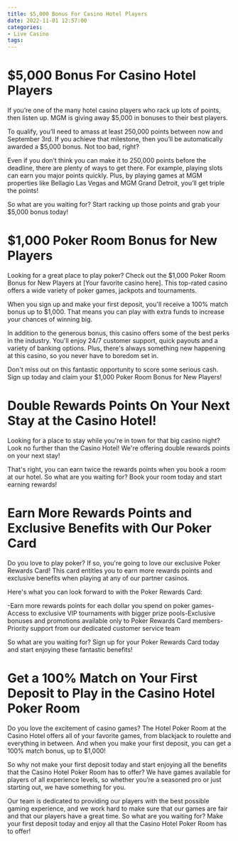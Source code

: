 ```yaml
---
title: $5,000 Bonus For Casino Hotel Players
date: 2022-11-01 12:57:00
categories:
- Live Casino
tags:
---
```



#  $5,000 Bonus For Casino Hotel Players

If you’re one of the many hotel casino players who rack up lots of points, then listen up. MGM is giving away $5,000 in bonuses to their best players.

To qualify, you’ll need to amass at least 250,000 points between now and September 3rd. If you achieve that milestone, then you’ll be automatically awarded a $5,000 bonus. Not too bad, right?

Even if you don’t think you can make it to 250,000 points before the deadline, there are plenty of ways to get there. For example, playing slots can earn you major points quickly. Plus, by playing games at MGM properties like Bellagio Las Vegas and MGM Grand Detroit, you’ll get triple the points!

So what are you waiting for? Start racking up those points and grab your $5,000 bonus today!

#  $1,000 Poker Room Bonus for New Players

Looking for a great place to play poker? Check out the $1,000 Poker Room Bonus for New Players at [Your favorite casino here]. This top-rated casino offers a wide variety of poker games, jackpots and tournaments.

When you sign up and make your first deposit, you'll receive a 100% match bonus up to $1,000. That means you can play with extra funds to increase your chances of winning big.

In addition to the generous bonus, this casino offers some of the best perks in the industry. You'll enjoy 24/7 customer support, quick payouts and a variety of banking options. Plus, there's always something new happening at this casino, so you never have to boredom set in.

Don't miss out on this fantastic opportunity to score some serious cash. Sign up today and claim your $1,000 Poker Room Bonus for New Players!

#  Double Rewards Points On Your Next Stay at the Casino Hotel!

Looking for a place to stay while you're in town for that big casino night? Look no further than the Casino Hotel! We're offering double rewards points on your next stay!

That's right, you can earn twice the rewards points when you book a room at our hotel. So what are you waiting for? Book your room today and start earning rewards!

#  Earn More Rewards Points and Exclusive Benefits with Our Poker Card

Do you love to play poker? If so, you're going to love our exclusive Poker Rewards Card! This card entitles you to earn more rewards points and exclusive benefits when playing at any of our partner casinos.

Here's what you can look forward to with the Poker Rewards Card:

-Earn more rewards points for each dollar you spend on poker games-Access to exclusive VIP tournaments with bigger prize pools-Exclusive bonuses and promotions available only to Poker Rewards Card members-Priority support from our dedicated customer service team

So what are you waiting for? Sign up for your Poker Rewards Card today and start enjoying these fantastic benefits!

#  Get a 100% Match on Your First Deposit to Play in the Casino Hotel Poker Room

Do you love the excitement of casino games? The Hotel Poker Room at the Casino Hotel offers all of your favorite games, from blackjack to roulette and everything in between. And when you make your first deposit, you can get a 100% match bonus, up to $1,000!

So why not make your first deposit today and start enjoying all the benefits that the Casino Hotel Poker Room has to offer? We have games available for players of all experience levels, so whether you’re a seasoned pro or just starting out, we have something for you.

Our team is dedicated to providing our players with the best possible gaming experience, and we work hard to make sure that our games are fair and that our players have a great time. So what are you waiting for? Make your first deposit today and enjoy all that the Casino Hotel Poker Room has to offer!